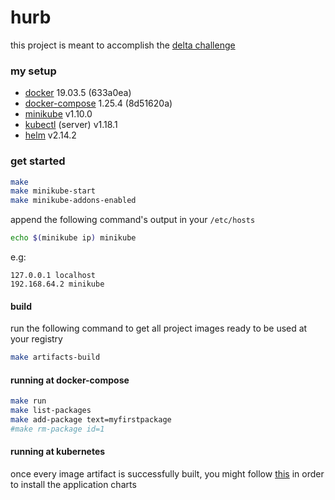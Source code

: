 # hurb
this project is meant to accomplish the [delta challenge](https://github.com/hurbcom/challenge-delta)

### my setup
- [docker](https://www.docker.com/get-started) 19.03.5 (633a0ea)
- [docker-compose](https://docs.docker.com/compose/install/) 1.25.4 (8d51620a)
- [minikube](https://kubernetes.io/docs/tasks/tools/install-minikube/) v1.10.0 
- [kubectl](https://kubernetes.io/docs/tasks/tools/install-kubectl/) (server) v1.18.1
- [helm](https://helm.sh/docs/intro/install/) v2.14.2

### get started
```bash
make
make minikube-start
make minikube-addons-enabled
```

append the following command's output in your `/etc/hosts`
```bash
echo $(minikube ip) minikube
```
e.g:
```
127.0.0.1 localhost
192.168.64.2 minikube
```

#### build
run the following command to get all project images ready to be used at your registry
```bash
make artifacts-build
```

#### running at docker-compose
```bash
make run
make list-packages
make add-package text=myfirstpackage
#make rm-package id=1
```

#### running at kubernetes
once every image artifact is successfully built, you might follow [this](https://github.com/devbytom/hurb/tree/master/kubernetes) in order to install the application charts

